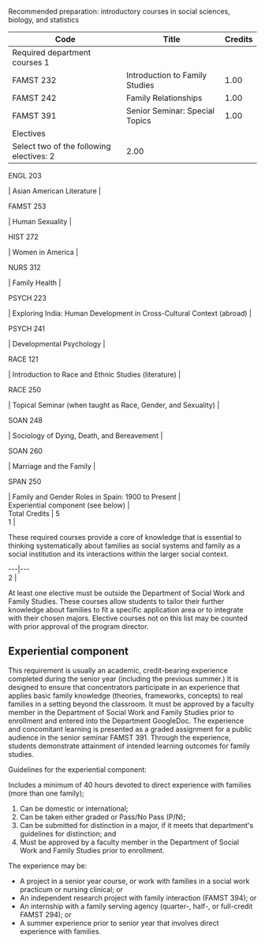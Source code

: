 Recommended preparation: introductory courses in social sciences, biology, and
statistics

Code  |  Title  |  Credits  
---|---|---  
Required department courses  1  |  
FAMST 232  |  Introduction to Family Studies  |  1.00  
FAMST 242  |  Family Relationships  |  1.00  
FAMST 391  |  Senior Seminar: Special Topics  |  1.00  
Electives  |  
Select two of the following electives:  2  |  2.00  
  
ENGL 203

|  Asian American Literature  |  
  
FAMST 253

|  Human Sexuality  |  
  
HIST 272

|  Women in America  |  
  
NURS 312

|  Family Health  |  
  
PSYCH 223

|  Exploring India: Human Development in Cross-Cultural Context (abroad)  |  
  
PSYCH 241

|  Developmental Psychology  |  
  
RACE 121

|  Introduction to Race and Ethnic Studies (literature)  |  
  
RACE 250

|  Topical Seminar (when taught as Race, Gender, and Sexuality)  |  
  
SOAN 248

|  Sociology of Dying, Death, and Bereavement  |  
  
SOAN 260

|  Marriage and the Family  |  
  
SPAN 250

|  Family and Gender Roles in Spain: 1900 to Present  |  
Experiential component (see below)  |  
Total Credits  |  5  
1  |

These required courses provide a core of knowledge that is essential to
thinking systematically about families as social systems and family as a
social institution and its interactions within the larger social context.  
  
---|---  
2  |

At least one elective must be outside the Department of Social Work and Family
Studies. These courses allow students to tailor their further knowledge about
families to fit a specific application area or to integrate with their chosen
majors. Elective courses not on this list may be counted with prior approval
of the program director.  
  
##  Experiential component

This requirement is usually an academic, credit-bearing experience completed
during the senior year (including the previous summer.) It is designed to
ensure that concentrators participate in an experience that applies basic
family knowledge (theories, frameworks, concepts) to real families in a
setting beyond the classroom. It must be approved by a faculty member in the
Department of Social Work and Family Studies prior to enrollment and entered
into the Department GoogleDoc. The experience and concomitant learning is
presented as a graded assignment for a public audience in the senior seminar
FAMST 391. Through the experience, students demonstrate attainment of intended
learning outcomes for family studies.

Guidelines for the experiential component:

Includes a minimum of 40 hours devoted to direct experience with families
(more than one family);

  1. Can be domestic or international; 
  2. Can be taken either graded or Pass/No Pass (P/N); 
  3. Can be submitted for distinction in a major, if it meets that department's guidelines for distinction; and 
  4. Must be approved by a faculty member in the Department of Social Work and Family Studies prior to enrollment. 

The experience may be:

  * A project in a senior year course, or work with families in a social work practicum or nursing clinical; or 
  * An independent research project with family interaction (FAMST 394); or 
  * An internship with a family serving agency (quarter-, half-, or full-credit FAMST 294); or 
  * A summer experience prior to senior year that involves direct experience with families. 

